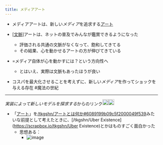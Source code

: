 ```yaml
---
title: メディアアート
---
```


* メディアアートは、新しい*メディア*を追求する[アート](%E3%82%A2%E3%83%BC%E3%83%88.md)

* [\[文脈\]](難しい事を色々考える)アートは、ネットの普及でみんなが鑑賞できるようになった
  
  * 評価される共通の文脈がなくなって、飽和してきてる
  * その結果、心を動かせるアートの方が伸びてきている
* =メディア自体が心を動かすには？という方向性へ
  
  * とはいえ、実際は文脈もあったほうが良い
* コスパを最大化させることを考えずに、新しい*メディア*を作ってショックを与える存在
  \#魔法の世紀

---

*実装によって新しいモデルを探求する*からのリンク<img src='https://scrapbox.io/api/pages/blu3mo-public/tkgshn/icon' alt='tkgshn.icon' height="19.5"/><img src='https://scrapbox.io/api/pages/blu3mo-public/tkgshn/icon' alt='tkgshn.icon' height="19.5"/>

* 「[アート](%E3%82%A2%E3%83%BC%E3%83%88.md)」を[/tkgshn/アートとは何か#6089199b09c5f2000049f539](https://scrapbox.io/tkgshn/アートとは何か#6089199b09c5f2000049f539)みたいな前提として考えたときに、\[/tkgshn/Uber Existence\](https://scrapbox.io/tkgshn/Uber Existence)とかはものすごく面白かった
  * 思想ある：
    * ![image](https://ricapitolare.vercel.app/svg?url=https://note.com/hngt_a/n/n3d7143503788#.svg)
